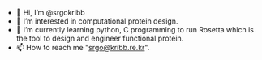 - 👋 Hi, I’m @srgokribb
- 👀 I’m interested in computational protein design.
- 🌱 I’m currently learning python, C programming to run Rosetta which is the tool to design and engineer functional protein.
- 📫 How to reach me "srgo@kribb.re.kr".

<!---
srgokribb/srgokribb is a ✨ special ✨ repository because its `README.md` (this file) appears on your GitHub profile.
You can click the Preview link to take a look at your changes.
--->
